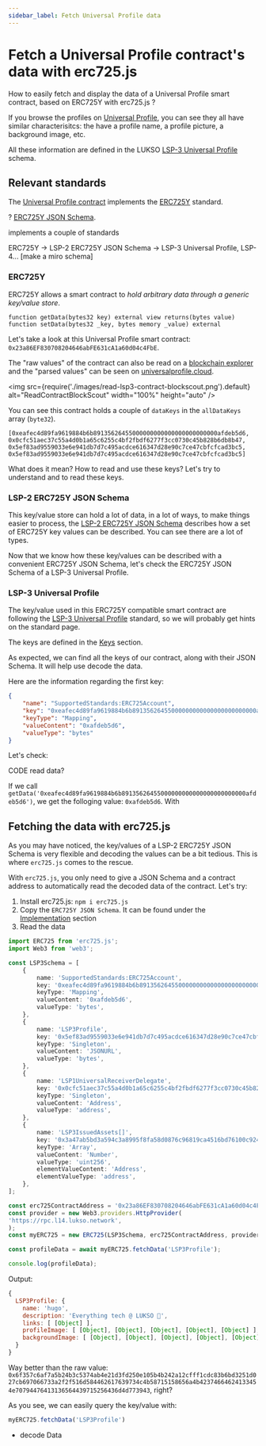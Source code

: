 ```yaml
---
sidebar_label: Fetch Universal Profile data
---
```


# Fetch a Universal Profile contract's data with erc725.js

How to easily fetch and display the data of a Universal Profile smart contract, based on ERC725Y with erc725.js ?

If you browse the profiles on [Universal Profile](https://universalprofile.cloud), you can see they all have similar characterisitcs: the have a profile name, a profile picture, a background image, etc.

All these information are defined in the LUKSO [LSP-3 Universal Profile](standards/universal-profile.md) schema.

## Relevant standards

The [Universal Profile contract](https://github.com/lukso-network/universalprofile-smart-contracts/blob/main/contracts/LSP3Account.sol) implements the [ERC725Y](hhttps://github.com/ethereum/EIPs/blob/master/EIPS/eip-725.md#erc725y) standard. 


? [ERC725Y JSON Schema](https://github.com/lukso-network/LIPs/blob/master/LSPs/LSP-2-ERC725YJSONSchema.md).

implements a couple of standards

ERC725Y -> LSP-2 ERC725Y JSON Schema -> LSP-3 Universal Profile, LSP-4...
[make a miro schema]

### ERC725Y

ERC725Y allows a smart contract to *hold arbitrary data through a generic key/value store*.

```solidity
function getData(bytes32 key) external view returns(bytes value)
function setData(bytes32 _key, bytes memory _value) external
```

Let's take a look at this Universal Profile smart contract: `0x23a86EF830708204646abFE631cA1a60d04c4FbE`.

The "raw values" of the contract can also be read on a [blockchain explorer](https://blockscout.com/lukso/l14/address/0x23a86EF830708204646abFE631cA1a60d04c4FbE/read-contract) and the "parsed values" can be seen on [universalprofile.cloud](https://universalprofile.cloud/0x23a86EF830708204646abFE631cA1a60d04c4FbE).

<img src={require('./images/read-lsp3-contract-blockscout.png').default} alt="ReadContractBlockScout" width="100%" height="auto" />

You can see this contract holds a couple of `dataKeys` in the `allDataKeys` array (`byte32`).

```solidity
[0xeafec4d89fa9619884b6b89135626455000000000000000000000000afdeb5d6,
0x0cfc51aec37c55a4d0b1a65c6255c4bf2fbdf6277f3cc0730c45b828b6db8b47,
0x5ef83ad9559033e6e941db7d7c495acdce616347d28e90c7ce47cbfcfcad3bc5,
0x5ef83ad9559033e6e941db7d7c495acdce616347d28e90c7ce47cbfcfcad3bc5]
```

What does it mean? How to read and use these keys? Let's try to understand and to read these keys.

### LSP-2 ERC725Y JSON Schema

This key/value store can hold a lot of data, in a lot of ways, to make things easier to process, the [LSP-2 ERC725Y JSON Schema](https://github.com/lukso-network/LIPs/blob/master/LSPs/LSP-2-ERC725YJSONSchema.md) describes how a set of ERC725Y key values can be described. You can see there are a lot of types.

Now that we know how these key/values can be described with a convenient ERC725Y JSON Schema, let's check the ERC725Y JSON Schema of a LSP-3 Universal Profile.

### LSP-3 Universal Profile

The key/value used in this ERC725Y compatible smart contract are following the [LSP-3 Universal Profile](https://github.com/lukso-network/LIPs/blob/master/LSPs/LSP-3-UniversalProfile.md) standard, so we will probably get hints on the standard page.

The keys are defined in the [Keys](https://github.com/lukso-network/LIPs/blob/master/LSPs/LSP-3-UniversalProfile.md#keys) section. 

As expected, we can find all the keys of our contract, along with their JSON Schema. It will help use decode the data.

Here are the information regarding the first key:

```json
{
    "name": "SupportedStandards:ERC725Account",
    "key": "0xeafec4d89fa9619884b6b89135626455000000000000000000000000afdeb5d6",
    "keyType": "Mapping",
    "valueContent": "0xafdeb5d6",
    "valueType": "bytes"
}
```

Let's check:

CODE read data?

If we call `getData('0xeafec4d89fa9619884b6b89135626455000000000000000000000000afdeb5d6')`, we get the folloging value: `0xafdeb5d6`. With

## Fetching the data with erc725.js

As you may have noticed, the key/values of a LSP-2 ERC725Y JSON Schema is very flexible and decoding the values can be a bit tedious. This is where `erc725.js` comes to the rescue.

With `erc725.js`, you only need to give a JSON Schema and a contract address to automatically read the decoded data of the contract. Let's try:

 1. Install erc725.js: `npm i erc725.js`
 2. Copy the `ERC725Y JSON Schema`. It can be found under the [Implementation](https://github.com/lukso-network/LIPs/blob/master/LSPs/LSP-3-UniversalProfile.md#implementation) section
 3. Read the data

```ts
import ERC725 from 'erc725.js';
import Web3 from 'web3';

const LSP3Schema = [
    {
        name: 'SupportedStandards:ERC725Account',
        key: '0xeafec4d89fa9619884b6b89135626455000000000000000000000000afdeb5d6',
        keyType: 'Mapping',
        valueContent: '0xafdeb5d6',
        valueType: 'bytes',
    },
    {
        name: 'LSP3Profile',
        key: '0x5ef83ad9559033e6e941db7d7c495acdce616347d28e90c7ce47cbfcfcad3bc5',
        keyType: 'Singleton',
        valueContent: 'JSONURL',
        valueType: 'bytes',
    },
    {
        name: 'LSP1UniversalReceiverDelegate',
        key: '0x0cfc51aec37c55a4d0b1a65c6255c4bf2fbdf6277f3cc0730c45b828b6db8b47',
        keyType: 'Singleton',
        valueContent: 'Address',
        valueType: 'address',
    },
    {
        name: 'LSP3IssuedAssets[]',
        key: '0x3a47ab5bd3a594c3a8995f8fa58d0876c96819ca4516bd76100c92462f2f9dc0',
        keyType: 'Array',
        valueContent: 'Number',
        valueType: 'uint256',
        elementValueContent: 'Address',
        elementValueType: 'address',
    },
];

const erc725ContractAddress = '0x23a86EF830708204646abFE631cA1a60d04c4FbE';
const provider = new Web3.providers.HttpProvider(
'https://rpc.l14.lukso.network',
);
const myERC725 = new ERC725(LSP3Schema, erc725ContractAddress, provider);

const profileData = await myERC725.fetchData('LSP3Profile');

console.log(profileData);
```

Output:

```js
{
  LSP3Profile: {
    name: 'hugo',
    description: 'Everything tech @ LUKSO 👾',
    links: [ [Object] ],
    profileImage: [ [Object], [Object], [Object], [Object], [Object] ],
    backgroundImage: [ [Object], [Object], [Object], [Object], [Object] ]
  }
}
```

Way better than the raw value: `0x6f357c6af7a5b24b3c5374ab4e21d3fd250e105b4b242a12cfff1cdc83b6bd3251d027cb697066733a2f2f516d584462617639734c4b58715158656a4b42374664624133454e70794476413136564439715256436d4d773943`, right?

As you see, we can easily query the key/value with:

```js
myERC725.fetchData('LSP3Profile')
```

+ decode Data

